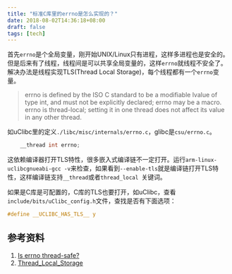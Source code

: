 ```yaml
---
title: "标准C库里的errno是怎么实现的？"
date: 2018-08-02T14:36:18+08:00
draft: false
tags: [tech]
---
```


首先`errno`是个全局变量，刚开始UNIX/Linux只有进程，这样多进程也是安全的。但是后来有了线程，线程间是可以共享全局变量的，这样`errno`就线程不安全了。解决办法是线程实现TLS(Thread Local Storage)，每个线程都有一个`errno`变量。

<!--more-->

> errno is defined by the ISO C standard to be a modifiable lvalue of type int, and must not be explicitly declared; errno may be a macro. errno is thread-local; setting it in one thread does not affect its value in any other thread.

如uClibc里的定义`./libc/misc/internals/errno.c`，glibc是`csu/errno.c`。

```c
	__thread int errno;
```

这依赖编译器打开TLS特性，很多嵌入式编译链不一定打开。运行`arm-linux-uclibcgnueabi-gcc -v`来检查，如果看到`--enable-tls`就是编译链打开TLS特性，这样编译链支持`__thread`或者`thread_local `关键词。

如果是C库是可配置的，C库的TLS也要打开，如uClibc，查看`include/bits/uClibc_config.h`文件，查找是否有下面选项：

```c
#define __UCLIBC_HAS_TLS__ y
```

## 参考资料

1.  [Is errno thread-safe?](https://stackoverflow.com/questions/1694164/is-errno-thread-safe)
2.  [Thread_Local_Storage](https://wiki.osdev.org/Thread_Local_Storage)


